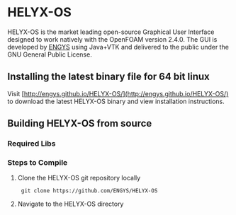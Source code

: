 # HELYX-OS
HELYX-OS is the market leading open-source Graphical User Interface designed to work natively with the OpenFOAM version 2.4.0. The GUI is developed by [ENGYS](http://engys.com/products/helyx-os) using Java+VTK and delivered to the public under the GNU General Public License.

## Installing the latest binary file for 64 bit linux
Visit [http://engys.github.io/HELYX-OS/](http://engys.github.io/HELYX-OS/) to download the latest HELYX-OS binary and view installation instructions. 

## Building HELYX-OS from source

### Required Libs

### Steps to Compile
1. Clone the HELYX-OS git repository locally 

        git clone https://github.com/ENGYS/HELYX-OS

2. Navigate to the HELYX-OS directory
